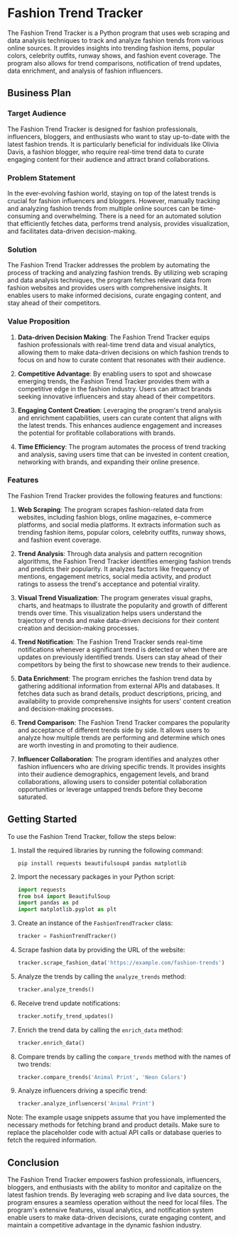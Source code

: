 # Fashion Trend Tracker

The Fashion Trend Tracker is a Python program that uses web scraping and data analysis techniques to track and analyze fashion trends from various online sources. It provides insights into trending fashion items, popular colors, celebrity outfits, runway shows, and fashion event coverage. The program also allows for trend comparisons, notification of trend updates, data enrichment, and analysis of fashion influencers.

## Business Plan

### Target Audience

The Fashion Trend Tracker is designed for fashion professionals, influencers, bloggers, and enthusiasts who want to stay up-to-date with the latest fashion trends. It is particularly beneficial for individuals like Olivia Davis, a fashion blogger, who require real-time trend data to curate engaging content for their audience and attract brand collaborations.

### Problem Statement

In the ever-evolving fashion world, staying on top of the latest trends is crucial for fashion influencers and bloggers. However, manually tracking and analyzing fashion trends from multiple online sources can be time-consuming and overwhelming. There is a need for an automated solution that efficiently fetches data, performs trend analysis, provides visualization, and facilitates data-driven decision-making.

### Solution

The Fashion Trend Tracker addresses the problem by automating the process of tracking and analyzing fashion trends. By utilizing web scraping and data analysis techniques, the program fetches relevant data from fashion websites and provides users with comprehensive insights. It enables users to make informed decisions, curate engaging content, and stay ahead of their competitors.

### Value Proposition

1. **Data-driven Decision Making**: The Fashion Trend Tracker equips fashion professionals with real-time trend data and visual analytics, allowing them to make data-driven decisions on which fashion trends to focus on and how to curate content that resonates with their audience.

2. **Competitive Advantage**: By enabling users to spot and showcase emerging trends, the Fashion Trend Tracker provides them with a competitive edge in the fashion industry. Users can attract brands seeking innovative influencers and stay ahead of their competitors.

3. **Engaging Content Creation**: Leveraging the program's trend analysis and enrichment capabilities, users can curate content that aligns with the latest trends. This enhances audience engagement and increases the potential for profitable collaborations with brands.

4. **Time Efficiency**: The program automates the process of trend tracking and analysis, saving users time that can be invested in content creation, networking with brands, and expanding their online presence.

### Features

The Fashion Trend Tracker provides the following features and functions:

1. **Web Scraping**: The program scrapes fashion-related data from websites, including fashion blogs, online magazines, e-commerce platforms, and social media platforms. It extracts information such as trending fashion items, popular colors, celebrity outfits, runway shows, and fashion event coverage.

2. **Trend Analysis**: Through data analysis and pattern recognition algorithms, the Fashion Trend Tracker identifies emerging fashion trends and predicts their popularity. It analyzes factors like frequency of mentions, engagement metrics, social media activity, and product ratings to assess the trend's acceptance and potential virality.

3. **Visual Trend Visualization**: The program generates visual graphs, charts, and heatmaps to illustrate the popularity and growth of different trends over time. This visualization helps users understand the trajectory of trends and make data-driven decisions for their content creation and decision-making processes.

4. **Trend Notification**: The Fashion Trend Tracker sends real-time notifications whenever a significant trend is detected or when there are updates on previously identified trends. Users can stay ahead of their competitors by being the first to showcase new trends to their audience.

5. **Data Enrichment**: The program enriches the fashion trend data by gathering additional information from external APIs and databases. It fetches data such as brand details, product descriptions, pricing, and availability to provide comprehensive insights for users' content creation and decision-making processes.

6. **Trend Comparison**: The Fashion Trend Tracker compares the popularity and acceptance of different trends side by side. It allows users to analyze how multiple trends are performing and determine which ones are worth investing in and promoting to their audience.

7. **Influencer Collaboration**: The program identifies and analyzes other fashion influencers who are driving specific trends. It provides insights into their audience demographics, engagement levels, and brand collaborations, allowing users to consider potential collaboration opportunities or leverage untapped trends before they become saturated.

## Getting Started

To use the Fashion Trend Tracker, follow the steps below:

1. Install the required libraries by running the following command:
   ```
   pip install requests beautifulsoup4 pandas matplotlib
   ```

2. Import the necessary packages in your Python script:
   ```python
   import requests
   from bs4 import BeautifulSoup
   import pandas as pd
   import matplotlib.pyplot as plt
   ```

3. Create an instance of the `FashionTrendTracker` class:
   ```python
   tracker = FashionTrendTracker()
   ```

4. Scrape fashion data by providing the URL of the website:
   ```python
   tracker.scrape_fashion_data('https://example.com/fashion-trends')
   ```

5. Analyze the trends by calling the `analyze_trends` method:
   ```python
   tracker.analyze_trends()
   ```

6. Receive trend update notifications:
   ```python
   tracker.notify_trend_updates()
   ```

7. Enrich the trend data by calling the `enrich_data` method:
   ```python
   tracker.enrich_data()
   ```

8. Compare trends by calling the `compare_trends` method with the names of two trends:
   ```python
   tracker.compare_trends('Animal Print', 'Neon Colors')
   ```

9. Analyze influencers driving a specific trend:
   ```python
   tracker.analyze_influencers('Animal Print')
   ```

Note: The example usage snippets assume that you have implemented the necessary methods for fetching brand and product details. Make sure to replace the placeholder code with actual API calls or database queries to fetch the required information.

## Conclusion

The Fashion Trend Tracker empowers fashion professionals, influencers, bloggers, and enthusiasts with the ability to monitor and capitalize on the latest fashion trends. By leveraging web scraping and live data sources, the program ensures a seamless operation without the need for local files. The program's extensive features, visual analytics, and notification system enable users to make data-driven decisions, curate engaging content, and maintain a competitive advantage in the dynamic fashion industry.